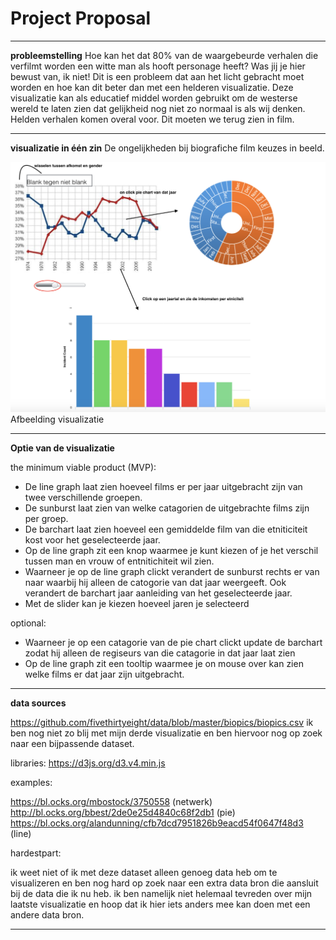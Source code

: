 # Project Proposal
***


**probleemstelling**
Hoe kan het dat 80% van de waargebeurde verhalen die verfilmt worden een witte man als hooft personage heeft? Was jij je hier bewust van, ik niet! Dit is een probleem dat aan het licht gebracht moet worden en hoe kan dit beter dan met een helderen visualizatie. Deze visualizatie kan als educatief middel worden gebruikt om de westerse wereld te laten zien dat gelijkheid nog niet zo normaal is als wij denken. Helden verhalen komen overal voor. Dit moeten we terug zien in film.
***
**visualizatie in één zin**
De ongelijkheden bij biografiche film keuzes in beeld.

![img](https://github.com/mannusschomaker/programeerproject/blob/master/doc/Schermafbeelding%202018-01-12%20om%2012.29.00.png)
Afbeelding visualizatie

***
**Optie van de visualizatie**

the minimum viable product (MVP):
- De line graph laat zien hoeveel films er per jaar uitgebracht zijn van twee verschillende groepen.
- De sunburst laat zien van welke catagorien de uitgebrachte films zijn per groep.
- De barchart laat zien hoeveel een gemiddelde film van die etniticiteit kost voor het geselecteerde jaar.
- Op de line graph zit een knop waarmee je kunt kiezen of je het verschil tussen man en vrouw of entnitichiteit wil zien.
- Waarneer je op de line graph clickt verandert de sunburst rechts er van naar waarbij hij alleen de catogorie van dat jaar weergeeft. Ook verandert de barchart jaar aanleiding van het geselecteerde jaar.
- Met de slider kan je kiezen hoeveel jaren je selecteerd

optional:
- Waarneer je op een catagorie van de pie chart clickt update de barchart zodat hij alleen de regiseurs van die catagorie in dat jaar laat zien 
- Op de line graph zit een tooltip waarmee je on mouse over kan zien welke films er dat jaar zijn uitgebracht.

***
**data sources**

https://github.com/fivethirtyeight/data/blob/master/biopics/biopics.csv
ik ben nog niet zo blij met mijn derde visualizatie en ben hiervoor nog op zoek naar een bijpassende dataset.

libraries:
https://d3js.org/d3.v4.min.js

examples:

https://bl.ocks.org/mbostock/3750558 (netwerk)
http://bl.ocks.org/bbest/2de0e25d4840c68f2db1 (pie)
https://bl.ocks.org/alandunning/cfb7dcd7951826b9eacd54f0647f48d3 (line)

hardestpart:

ik weet niet of ik met deze dataset alleen genoeg data heb om te visualizeren en ben nog hard op zoek naar een extra data bron die aansluit bij de data die ik nu heb. ik ben namelijk niet helemaal tevreden over mijn laatste visualizatie en hoop dat ik hier iets anders mee kan doen met een andere data bron.

***

